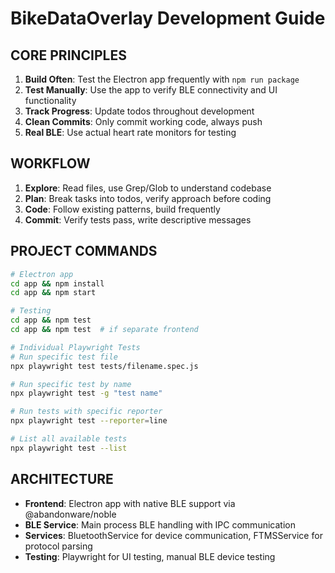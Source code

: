 # BikeDataOverlay Development Guide

## CORE PRINCIPLES

1. **Build Often**: Test the Electron app frequently with `npm run package`
2. **Test Manually**: Use the app to verify BLE connectivity and UI functionality
3. **Track Progress**: Update todos throughout development
4. **Clean Commits**: Only commit working code, always push
5. **Real BLE**: Use actual heart rate monitors for testing

## WORKFLOW

1. **Explore**: Read files, use Grep/Glob to understand codebase
2. **Plan**: Break tasks into todos, verify approach before coding
3. **Code**: Follow existing patterns, build frequently
4. **Commit**: Verify tests pass, write descriptive messages

## PROJECT COMMANDS

```bash
# Electron app
cd app && npm install
cd app && npm start

# Testing
cd app && npm test
cd app && npm test  # if separate frontend

# Individual Playwright Tests
# Run specific test file
npx playwright test tests/filename.spec.js

# Run specific test by name
npx playwright test -g "test name"

# Run tests with specific reporter
npx playwright test --reporter=line

# List all available tests
npx playwright test --list
```

## ARCHITECTURE

- **Frontend**: Electron app with native BLE support via @abandonware/noble
- **BLE Service**: Main process BLE handling with IPC communication
- **Services**: BluetoothService for device communication, FTMSService for protocol parsing
- **Testing**: Playwright for UI testing, manual BLE device testing

